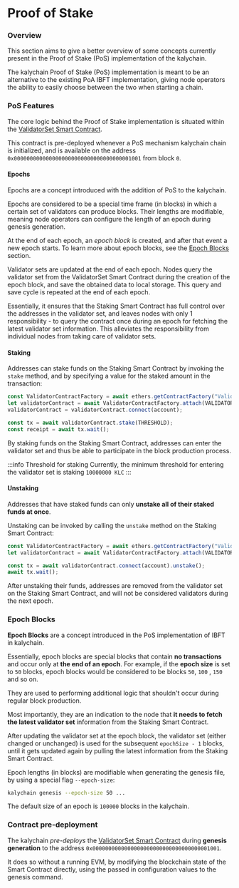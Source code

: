 # Proof of Stake

### Overview

This section aims to give a better overview of some concepts currently present in the Proof of Stake (PoS) implementation of the kalychain.

The kalychain Proof of Stake (PoS) implementation is meant to be an alternative to the existing PoA IBFT implementation, giving node operators the ability to easily choose between the two when starting a chain.

### PoS Features

The core logic behind the Proof of Stake implementation is situated within the [ValidatorSet Smart Contract](https://github.com/kalycoinproject/kalychain-contracts/blob/main/contracts/ValidatorSet.sol).

This contract is pre-deployed whenever a PoS mechanism kalychain chain is initialized, and is available on the address `0x0000000000000000000000000000000000001001` from block `0`.

#### Epochs

Epochs are a concept introduced with the addition of PoS to the kalychain.

Epochs are considered to be a special time frame (in blocks) in which a certain set of validators can produce blocks. Their lengths are modifiable, meaning node operators can configure the length of an epoch during genesis generation.

At the end of each epoch, an _epoch block_ is created, and after that event a new epoch starts. To learn more about epoch blocks, see the [Epoch Blocks](pos-concepts/#epoch-blocks) section.

Validator sets are updated at the end of each epoch. Nodes query the validator set from the ValidatorSet Smart Contract during the creation of the epoch block, and save the obtained data to local storage. This query and save cycle is repeated at the end of each epoch.

Essentially, it ensures that the Staking Smart Contract has full control over the addresses in the validator set, and leaves nodes with only 1 responsibility - to query the contract once during an epoch for fetching the latest validator set information. This alleviates the responsibility from individual nodes from taking care of validator sets.

#### Staking

Addresses can stake funds on the Staking Smart Contract by invoking the `stake` method, and by specifying a value for the staked amount in the transaction:

```js
const ValidatorContractFactory = await ethers.getContractFactory("ValidatorSet");
let validatorContract = await ValidatorContractFactory.attach(VALIDATOR_CONTRACT_ADDRESS) as ValidatorSet;
validatorContract = validatorContract.connect(account);

const tx = await validatorContract.stake(THRESHOLD);
const receipt = await tx.wait();
```

By staking funds on the Staking Smart Contract, addresses can enter the validator set and thus be able to participate in the block production process.

:::info Threshold for staking Currently, the minimum threshold for entering the validator set is staking `10000000 KLC` :::

#### Unstaking

Addresses that have staked funds can only **unstake all of their staked funds at once**.

Unstaking can be invoked by calling the `unstake` method on the Staking Smart Contract:

```js
const ValidatorContractFactory = await ethers.getContractFactory("ValidatorSet");
let validatorContract = await ValidatorContractFactory.attach(VALIDATOR_CONTRACT_ADDRESS) as ValidatorSet;

const tx = await validatorContract.connect(account).unstake();
await tx.wait();
```

After unstaking their funds, addresses are removed from the validator set on the Staking Smart Contract, and will not be considered validators during the next epoch.

### Epoch Blocks

**Epoch Blocks** are a concept introduced in the PoS implementation of IBFT in kalychain.

Essentially, epoch blocks are special blocks that contain **no transactions** and occur only at **the end of an epoch**. For example, if the **epoch size** is set to `50` blocks, epoch blocks would be considered to be blocks `50`, `100` , `150` and so on.

They are used to performing additional logic that shouldn't occur during regular block production.

Most importantly, they are an indication to the node that **it needs to fetch the latest validator set** information from the Staking Smart Contract.

After updating the validator set at the epoch block, the validator set (either changed or unchanged) is used for the subsequent `epochSize - 1` blocks, until it gets updated again by pulling the latest information from the Staking Smart Contract.

Epoch lengths (in blocks) are modifiable when generating the genesis file, by using a special flag `--epoch-size`:

```bash
kalychain genesis --epoch-size 50 ...
```

The default size of an epoch is `100000` blocks in the kalychain.

### Contract pre-deployment

The kalychain _pre-deploys_ the [ValidatorSet Smart Contract](https://github.com/kalycoinproject/kalychain-contracts/blob/main/contracts/ValidatorSet.sol) during **genesis generation** to the address `0x0000000000000000000000000000000000001001`.

It does so without a running EVM, by modifying the blockchain state of the Smart Contract directly, using the passed in configuration values to the genesis command.
